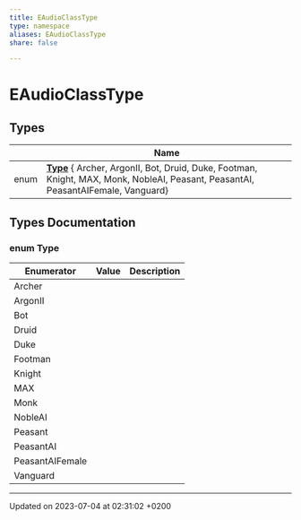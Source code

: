 ```yaml
---
title: EAudioClassType
type: namespace
aliases: EAudioClassType
share: false

---
```


# EAudioClassType



## Types

|                | Name           |
| -------------- | -------------- |
| enum| **[Type](/docs/SDK/Source/Namespaces/namespaceEAudioClassType.md#enum-type)** { Archer, ArgonII, Bot, Druid, Duke, Footman, Knight, MAX, Monk, NobleAI, Peasant, PeasantAI, PeasantAIFemale, Vanguard} |

## Types Documentation

### enum Type

| Enumerator | Value | Description |
| ---------- | ----- | ----------- |
| Archer | |   |
| ArgonII | |   |
| Bot | |   |
| Druid | |   |
| Duke | |   |
| Footman | |   |
| Knight | |   |
| MAX | |   |
| Monk | |   |
| NobleAI | |   |
| Peasant | |   |
| PeasantAI | |   |
| PeasantAIFemale | |   |
| Vanguard | |   |









-------------------------------

Updated on 2023-07-04 at 02:31:02 +0200